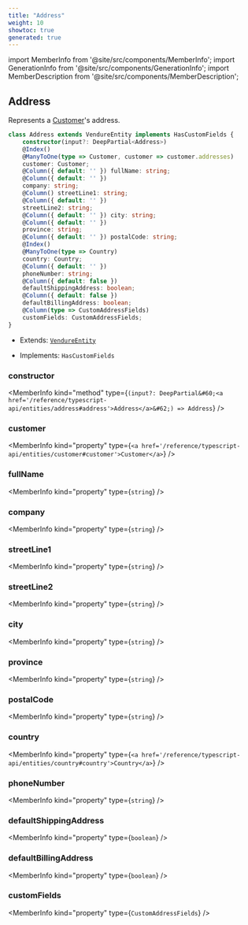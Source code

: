 ```yaml
---
title: "Address"
weight: 10
showtoc: true
generated: true
---
```

<!-- This file was generated from the Vendure source. Do not modify. Instead, re-run the "docs:build" script -->
import MemberInfo from '@site/src/components/MemberInfo';
import GenerationInfo from '@site/src/components/GenerationInfo';
import MemberDescription from '@site/src/components/MemberDescription';


## Address

<GenerationInfo sourceFile="packages/core/src/entity/address/address.entity.ts" sourceLine="16" packageName="@vendure/core" />

Represents a <a href='/reference/typescript-api/entities/customer#customer'>Customer</a>'s address.

```ts title="Signature"
class Address extends VendureEntity implements HasCustomFields {
    constructor(input?: DeepPartial<Address>)
    @Index()
    @ManyToOne(type => Customer, customer => customer.addresses)
    customer: Customer;
    @Column({ default: '' }) fullName: string;
    @Column({ default: '' })
    company: string;
    @Column() streetLine1: string;
    @Column({ default: '' })
    streetLine2: string;
    @Column({ default: '' }) city: string;
    @Column({ default: '' })
    province: string;
    @Column({ default: '' }) postalCode: string;
    @Index()
    @ManyToOne(type => Country)
    country: Country;
    @Column({ default: '' })
    phoneNumber: string;
    @Column({ default: false })
    defaultShippingAddress: boolean;
    @Column({ default: false })
    defaultBillingAddress: boolean;
    @Column(type => CustomAddressFields)
    customFields: CustomAddressFields;
}
```
* Extends: <code><a href='/reference/typescript-api/entities/vendure-entity#vendureentity'>VendureEntity</a></code>


* Implements: <code>HasCustomFields</code>



<div className="members-wrapper">

### constructor

<MemberInfo kind="method" type={`(input?: DeepPartial&#60;<a href='/reference/typescript-api/entities/address#address'>Address</a>&#62;) => Address`}   />


### customer

<MemberInfo kind="property" type={`<a href='/reference/typescript-api/entities/customer#customer'>Customer</a>`}   />


### fullName

<MemberInfo kind="property" type={`string`}   />


### company

<MemberInfo kind="property" type={`string`}   />


### streetLine1

<MemberInfo kind="property" type={`string`}   />


### streetLine2

<MemberInfo kind="property" type={`string`}   />


### city

<MemberInfo kind="property" type={`string`}   />


### province

<MemberInfo kind="property" type={`string`}   />


### postalCode

<MemberInfo kind="property" type={`string`}   />


### country

<MemberInfo kind="property" type={`<a href='/reference/typescript-api/entities/country#country'>Country</a>`}   />


### phoneNumber

<MemberInfo kind="property" type={`string`}   />


### defaultShippingAddress

<MemberInfo kind="property" type={`boolean`}   />


### defaultBillingAddress

<MemberInfo kind="property" type={`boolean`}   />


### customFields

<MemberInfo kind="property" type={`CustomAddressFields`}   />




</div>
